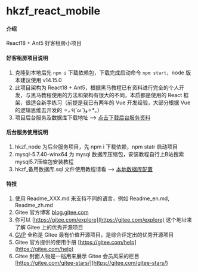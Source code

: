 # hkzf_react_mobile

#### 介绍
React18 + Ant5 好客租房小项目

#### 好客租房项目说明

1.  克隆到本地后先 `npm i` 下载依赖包，下载完成启动命令 `npm start`，node 版本建议使用 v14.15.0
2.  此项目架构为 React18 + Ant5，根据黑马教程已有资料进行完全的个人开发，与黑马教程使用的方法和架构有很大的不同，本质都是使用的 React 框架，很适合新手练习（前提是我已有两年的 Vue 开发经验，大部分根据 Vue 的逻辑思维去开发的 ✧*｡٩(ˊωˋ*)و✧*｡） 
3.  项目后台服务及数据库下载地址 --> [点击下载后台服务资料](https://vp0xgk75tx.feishu.cn/file/boxcnqi1ZtD9XDVl24Nkxdyowj7)

#### 后台服务使用说明

1.  hkzf_node 为后台服务项目，先 npm i 下载依赖，npm statr 启动项目
2.  mysql-5.7.40-winx64 为 mysql 数据库压缩包，安装教程自行上B站搜索 mysql5.7压缩包安装教程
3.  hkzf_备用数据库.sql 文件使用教程请看 --> [本地数据库配置](https://www.bilibili.com/video/BV14y4y1g7M4?p=102&vd_source=3d5a02cd638afd762a2049e2848d4818)

#### 特技

1.  使用 Readme\_XXX.md 来支持不同的语言，例如 Readme\_en.md, Readme\_zh.md
2.  Gitee 官方博客 [blog.gitee.com](https://blog.gitee.com)
3.  你可以 [https://gitee.com/explore](https://gitee.com/explore) 这个地址来了解 Gitee 上的优秀开源项目
4.  [GVP](https://gitee.com/gvp) 全称是 Gitee 最有价值开源项目，是综合评定出的优秀开源项目
5.  Gitee 官方提供的使用手册 [https://gitee.com/help](https://gitee.com/help)
6.  Gitee 封面人物是一档用来展示 Gitee 会员风采的栏目 [https://gitee.com/gitee-stars/](https://gitee.com/gitee-stars/)
